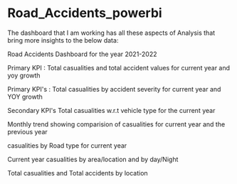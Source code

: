 # Road_Accidents_powerbi

The dashboard that I am working has all these aspects of Analysis that bring more insights to the below data:

Road Accidents Dashboard for the year 2021-2022

Primary KPI : Total casualities and total accident values for current year and yoy growth

Primary KPI's : Total casualities by accident severity for current year and YOY growth

Secondary KPI's Total casualities w.r.t vehicle type for the current year

Monthly trend showing comparision of casualities for current year and the previous year

casualities by Road type for current year

Current year casualities by area/location and by day/Night

Total casualities and Total accidents by location
